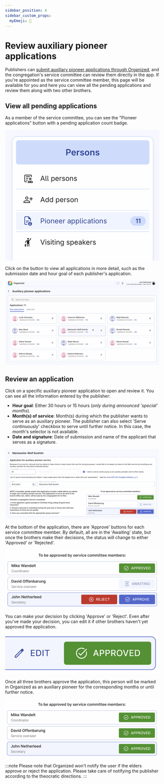 ```yaml
---
sidebar_position: 4
sidebar_custom_props:
  myEmoji: 📝
---
```


# Review auxiliary pioneer applications

Publishers can [submit auxiliary pioneer applications through Organized](../ministry/auxiliary-pioneer-application), and the congregation's service committee can review them directly in the app. If you're appointed as the service committee member, this page will be available for you and here you can view all the pending applications and review them along with two other brothers.

## View all pending applications

As a member of the service committee, you can see the "Pioneer applications" button with a pending application count badge.

![Pioneer applications button](./img/aux-pio-button.png)

Click on the button to view all applications in more detail, such as the submission date and hour goal of each publisher's application.

![All pending auxiliary pioneer applications](./img/all-applications.png)

## Review an application

Click on a specific auxiliary pioneer application to open and review it. You can see all the information entered by the publisher:

- **Hour goal**: Either 30 hours or 15 hours (_only during announced 'special' months_).
- **Month(s) of service**: Month(s) during which the publisher wants to serve as an auxiliary pioneer. The publisher can also select 'Serve continuously' checkbox to serve until further notice. In this case, the month's selector is not available.
- **Date and signature**: Date of submission and name of the applicant that serves as a signature.

![Review auxiliary pioneer application](./img/full-application.png)

At the bottom of the application, there are 'Approve' buttons for each service committee member. By default, all are in the 'Awaiting' state, but once the brothers make their decisions, the status will change to either 'Approved' or 'Rejected'.

![Approve an auxiliary pioneer application](./img/to-be-approved.png)

You can make your decision by clicking 'Approve' or 'Reject'. Even after you've made your decision, you can edit it if other brothers haven't yet approved the application.

![Edit approval](./img/edit-decision.png)

Once all three brothers approve the application, this person will be marked in Organized as an auxiliary pioneer for the corresponding months or until further notice.

![Application approved](./img/all-approved.png)

:::note
Please note that Organized won't notify the user if the elders approve or reject the application. Please take care of notifying the publisher according to the theocratic directions.
:::
